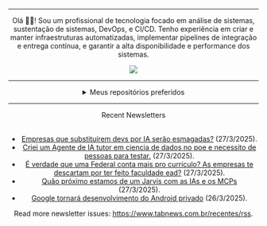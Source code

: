 <div align="center">
<hr>
<p>Olá 👋🏾! Sou um profissional de tecnologia focado em análise de sistemas, sustentação de sistemas, DevOps, e CI/CD. Tenho experiência em criar e manter infraestruturas automatizadas, implementar pipelines de integração e entrega contínua, e garantir a alta disponibilidade e performance dos sistemas.</p>
  <img src="https://media.giphy.com/media/yAGIvCiwPJn5C/giphy.gif">
<hr>
  <details>
  <summary>Meus repositórios preferidos</summary>
  <br />
  Alguns dos meus melhores repositórios:
  <br />
<br />
  <ul><li><a href=https://github.com/KubeNerd/aluratube target="_blank" rel="noopener noreferrer">KubeNerd/aluratube</a> (<b>0</b> ✨ and <b>0</b> 🍴): Aluratube - Desenvolvido durante a imersão React da Alura no final de 2022</li><li><a href=https://github.com/KubeNerd/nlw-ia target="_blank" rel="noopener noreferrer">KubeNerd/nlw-ia</a> (<b>0</b> ✨ and <b>0</b> 🍴): Projeto desenvolvido durante a NLW IA - Usando a API da OPENAI</li><li><a href=https://github.com/KubeNerd/nlw-journey-ia target="_blank" rel="noopener noreferrer">KubeNerd/nlw-journey-ia</a> (<b>0</b> ✨ and <b>0</b> 🍴): NLW IA - Agent de viagens usando python + langchain + GPT</li>
<li>More coming soon :).</li>
</ul>
  </details>
  <hr/>
    <summary>Recent Newsletters</summary>
  <br />
  <ul>
    <li><a href=https://www.tabnews.com.br/jeffcarlosbd/empresas-que-substituirem-devs-por-ia-serao-esmagadas target="_blank" rel="noopener noreferrer">Empresas que substituírem devs por IA serão esmagadas?</a> (27/3/2025).</li><li><a href=https://www.tabnews.com.br/lucascarvalhorocha/criei-um-agente-de-ia-tutor-em-ciencia-de-dados-no-poe-e-necessito-de-pessoas-para-testar-em-retornar-feedback target="_blank" rel="noopener noreferrer">Criei um Agente de IA tutor em ciencia de dados no poe e necessito de pessoas para testar.</a> (27/3/2025).</li><li><a href=https://www.tabnews.com.br/Liviaboli/e-verdade-que-uma-federal-conta-mais-pro-curriculo-as-empresas-te-descartam-por-ter-feito-faculdade-ead target="_blank" rel="noopener noreferrer">É verdade que uma Federal conta mais pro currículo? As empresas te descartam por ter feito faculdade ead?</a> (27/3/2025).</li><li><a href=https://www.tabnews.com.br/EDSnows/quao-proximo-estamos-de-um-jarvis-com-as-ias-e-os-mcps target="_blank" rel="noopener noreferrer">Quão próximo estamos de um Jarvis com as IAs e os MCPs</a> (27/3/2025).</li><li><a href=https://www.tabnews.com.br/NewsletterOficial/google-tornara-desenvolvimento-do-android-privado target="_blank" rel="noopener noreferrer">Google tornará desenvolvimento do Android privado</a> (26/3/2025).</li>
  </ul>
<p>Read more newsletter issues: <a href="https://www.tabnews.com.br/recentes/rss">https://www.tabnews.com.br/recentes/rss</a>.</p>
  </details>
